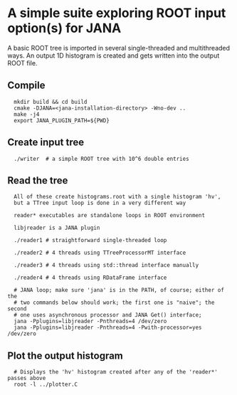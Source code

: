 
A simple suite exploring ROOT input option(s) for JANA
======================================================

  A basic ROOT tree is imported in several single-threaded
  and multithreaded ways. An output 1D histogram is created 
  and gets written into the output ROOT file. 

Compile
-------

```
  mkdir build && cd build
  cmake -DJANA=<jana-installation-directory> -Wno-dev ..
  make -j4
  export JANA_PLUGIN_PATH=${PWD}
```

Create input tree
-----------------

```
  ./writer  # a simple ROOT tree with 10^6 double entries
```

Read the tree
-------------

```  
  All of these create histograms.root with a single histogram 'hv', 
  but a TTree input loop is done in a very different way

  reader* executables are standalone loops in ROOT environment

  libjreader is a JANA plugin
```

```
  ./reader1 # straightforward single-threaded loop
```
```
  ./reader2 # 4 threads using TTreeProcessorMT interface
```
```
  ./reader3 # 4 threads using std::thread interface manually
```
```
  ./reader4 # 4 threads using RDataFrame interface
```

```
  # JANA loop; make sure 'jana' is in the PATH, of course; either of the 
  # two commands below should work; the first one is "naive"; the second 
  # one uses asynchronous processor and JANA Get() interface;
  jana -Pplugins=libjreader -Pnthreads=4 /dev/zero
  jana -Pplugins=libjreader -Pnthreads=4 -Pwith-processor=yes /dev/zero
```

Plot the output histogram
-------------------------

```
  # Displays the 'hv' histogram created after any of the 'reader*' passes above
  root -l ../plotter.C
```
